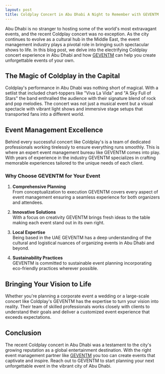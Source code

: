 ```yaml
---
layout: post
title: Coldplay Concert in Abu Dhabi A Night to Remember with GEVENTM
---
```



Abu Dhabi is no stranger to hosting some of the world's most extravagant events, and the recent Coldplay concert was no exception. As the city continues to evolve as a cultural hub in the Middle East, the event management industry plays a pivotal role in bringing such spectacular shows to life. In this blog post, we delve into the electrifying Coldplay concert experience in Abu Dhabi and how [GEVENTM](https://geventm.com/) can help you create unforgettable events of your own.

## The Magic of Coldplay in the Capital

Coldplay's performance in Abu Dhabi was nothing short of magical. With a setlist that included chart-toppers like "Viva La Vida" and "A Sky Full of Stars" the band enthralled the audience with their signature blend of rock and pop melodies. The concert was not just a musical event but a visual spectacle with vibrant light shows and immersive stage setups that transported fans into a different world.

## Event Management Excellence

Behind every successful concert like Coldplay's is a team of dedicated professionals working tirelessly to ensure everything runs smoothly. This is where an expert event management bureau like GEVENTM comes into play. With years of experience in the industry GEVENTM specializes in crafting memorable experiences tailored to the unique needs of each client.

### Why Choose GEVENTM for Your Event

1. **Comprehensive Planning**  
   From conceptualization to execution GEVENTM covers every aspect of event management ensuring a seamless experience for both organizers and attendees.

2. **Innovative Solutions**  
   With a focus on creativity GEVENTM brings fresh ideas to the table making each event stand out in its own right.

3. **Local Expertise**  
   Being based in the UAE GEVENTM has a deep understanding of the cultural and logistical nuances of organizing events in Abu Dhabi and beyond.

4. **Sustainability Practices**  
   GEVENTM is committed to sustainable event planning incorporating eco-friendly practices wherever possible.

## Bringing Your Vision to Life

Whether you're planning a corporate event a wedding or a large-scale concert like Coldplay's GEVENTM has the expertise to turn your vision into reality. Their team of skilled professionals works closely with clients to understand their goals and deliver a customized event experience that exceeds expectations.

## Conclusion

The recent Coldplay concert in Abu Dhabi was a testament to the city's growing reputation as a global entertainment destination. With the right event management partner like [GEVENTM](https://geventm.com/) you too can create events that captivate and inspire. Reach out to GEVENTM to start planning your next unforgettable event in the vibrant city of Abu Dhabi.